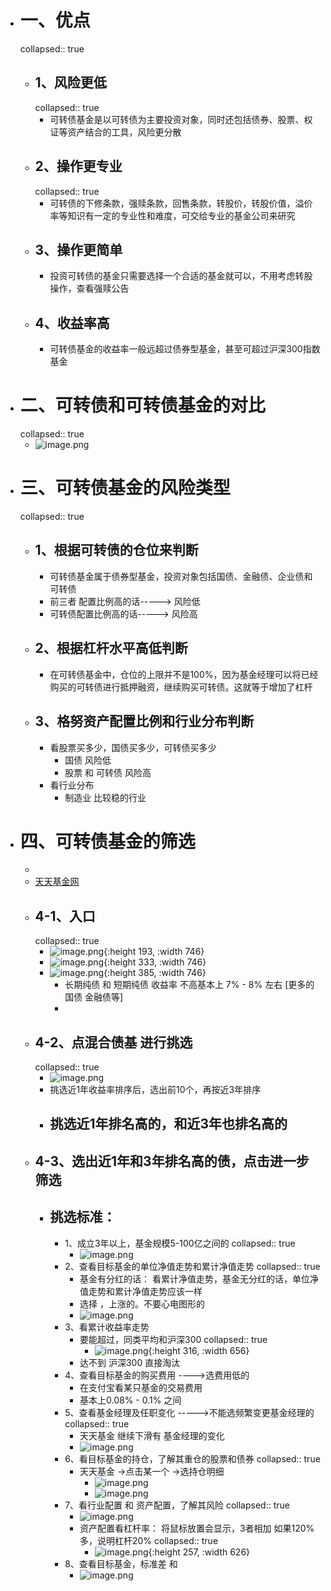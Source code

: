 - # 一、优点
  collapsed:: true
	- ## 1、风险更低
	  collapsed:: true
		- 可转债基金是以可转债为主要投资对象，同时还包括债券、股票、权证等资产结合的工具，风险更分散
	- ## 2、操作更专业
	  collapsed:: true
		- 可转债的下修条款，强赎条款，回售条款，转股价，转股价值，溢价率等知识有一定的专业性和难度，可交给专业的基金公司来研究
	- ## 3、操作更简单
		- 投资可转债的基金只需要选择一个合适的基金就可以，不用考虑转股操作，查看强赎公告
	- ## 4、收益率高
		- 可转债基金的收益率一般远超过债券型基金，甚至可超过沪深300指数基金
- # 二、可转债和可转债基金的对比
  collapsed:: true
	- ![image.png](../assets/image_1668998800404_0.png)
- # 三、可转债基金的风险类型
  collapsed:: true
	- ## 1、根据可转债的仓位来判断
		- 可转债基金属于债券型基金，投资对象包括国债、金融债、企业债和可转债
		- 前三者 配置比例高的话-----> 风险低
		- 可转债配置比例高的话-----> 风险高
	- ## 2、根据杠杆水平高低判断
		- 在可转债基金中，仓位的上限并不是100%，因为基金经理可以将已经购买的可转债进行抵押融资，继续购买可转债。这就等于增加了杠杆
	- ## 3、格努资产配置比例和行业分布判断
		- 看股票买多少，国债买多少，可转债买多少
			- 国债  风险低
			- 股票 和 可转债 风险高
		- 看行业分布
			- 制造业  比较稳的行业
- # 四、可转债基金的筛选
	-
	- [天天基金网](http://fund.eastmoney.com/340001.html)
	- ## 4-1、入口
	  collapsed:: true
		- ![image.png](../assets/image_1668999744331_0.png){:height 193, :width 746}
		- ![image.png](../assets/image_1668999819326_0.png){:height 333, :width 746}
		- ![image.png](../assets/image_1668999891541_0.png){:height 385, :width 746}
			- 长期纯债 和 短期纯债 收益率 不高基本上  7% - 8% 左右 [更多的国债 金融债等]
			-
	- ## 4-2、点混合债基 进行挑选
	  collapsed:: true
		- ![image.png](../assets/image_1669000157923_0.png)
		- 挑选近1年收益率排序后，选出前10个，再按近3年排序
		- ## 挑选近1年排名高的，和近3年也排名高的
	- ## 4-3、选出近1年和3年排名高的债，点击进一步筛选
		- ## 挑选标准：
			- 1、成立3年以上，基金规模5-100亿之间的
			  collapsed:: true
				- ![image.png](../assets/image_1669000683939_0.png)
			- 2、查看目标基金的单位净值走势和累计净值走势
			  collapsed:: true
				- 基金有分红的话： 看累计净值走势，基金无分红的话，单位净值走势和累计净值走势应该一样
				- 选择 ，上涨的。不要心电图形的
				- ![image.png](../assets/image_1669002053810_0.png)
			- 3、看累计收益率走势
				- 要能超过，同类平均和沪深300
				  collapsed:: true
					- ![image.png](../assets/image_1669002128406_0.png){:height 316, :width 656}
				- 达不到 沪深300 直接淘汰
			- 4、查看目标基金的购买费用  ---->选费用低的
				- 在支付宝看某只基金的交易费用
				- 基本上0.08% - 0.1% 之间
			- 5、查看基金经理及任职变化 ----->不能选频繁变更基金经理的
			  collapsed:: true
				- 天天基金 继续下滑有 基金经理的变化
				- ![image.png](../assets/image_1669002435653_0.png)
			- 6、看目标基金的持仓，了解其重仓的股票和债券
			  collapsed:: true
				- 天天基金 ->点击某一个 ->选持仓明细
					- ![image.png](../assets/image_1669003058260_0.png)
					- ![image.png](../assets/image_1669003123430_0.png)
			- 7、看行业配置 和 资产配置，了解其风险
			  collapsed:: true
				- ![image.png](../assets/image_1669003302067_0.png)
				- 资产配置看杠杆率： 将鼠标放置会显示，3者相加  如果120%多，说明杠杆20%
				  collapsed:: true
					- ![image.png](../assets/image_1669003399194_0.png){:height 257, :width 626}
			- 8、查看目标基金，标准差 和
				- ![image.png](../assets/image_1669003528713_0.png)